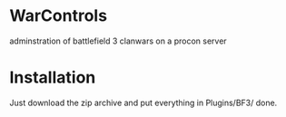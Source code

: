 WarControls
===========

adminstration of battlefield 3 clanwars on a procon server


Installation
======

Just download the zip archive and put everything in Plugins/BF3/ done.